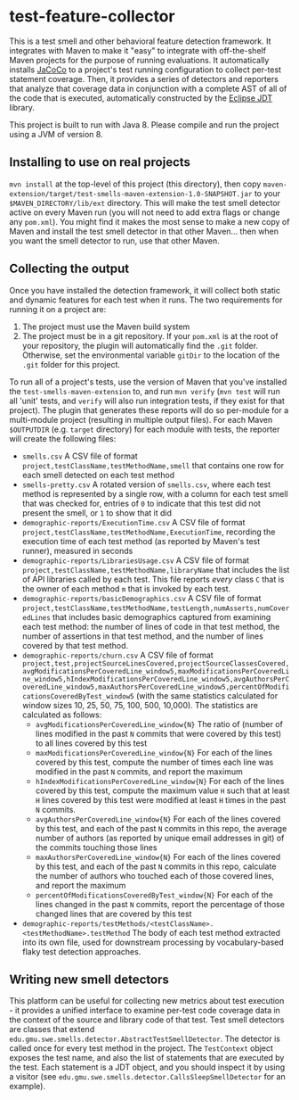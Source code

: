 # test-feature-collector

This is a test smell and other behavioral feature detection framework. 
It integrates with Maven to make it "easy" to integrate with off-the-shelf Maven projects for the purpose of running evaluations.
It automatically installs [JaCoCo](https://www.eclemma.org/jacoco/) to a project's test running configuration to collect per-test statement coverage.
Then, it provides a series of detectors and reporters that analyze that coverage data in conjunction with a complete AST of all of the code that is executed, automatically constructed by the [Eclipse JDT](https://www.eclipse.org/jdt/) library.

This project is built to run with Java 8. Please compile and run the project using a JVM of version 8.


Installing to use on real projects
----
`mvn install` at the top-level of this project (this directory), then copy `maven-extension/target/test-smells-maven-extension-1.0-SNAPSHOT.jar` to your `$MAVEN_DIRECTORY/lib/ext` directory. This will make the test smell detector active on every Maven run (you will not need to add extra flags or change any `pom.xml`). You might find it makes the most sense to make a new copy of Maven and install the test smell detector in that other Maven... then when you want the smell detector to run, use that other Maven.

Collecting the output
----
Once you have installed the detection framework, it will collect both static and dynamic features for each test when it runs. 
The two requirements for running it on a project are:
1. The project must use the Maven build system
1. The project must be in a git repository. If your `pom.xml` is at the root of your repository, the plugin will automatically find the `.git` folder. Otherwise, set the environmental variable `gitDir` to the location of the `.git` folder for this project.

To run all of a project's tests, use the version of Maven that you've installed the `test-smells-maven-extension` to, and run `mvn verify` (`mvn test` will run all 'unit' tests, and `verify` will also run integration tests, if they exist for that project). The plugin that generates these reports will do so per-module for a multi-module project (resulting in multiple output files). For each Maven `$OUTPUTDIR` (e.g. `target` directory) for each module with tests, the reporter will create the following files:
* `smells.csv` A CSV file of format `project,testClassName,testMethodName,smell` that contains one row for each smell detected on each test method
* `smells-pretty.csv` A rotated version of `smells.csv`, where each test method is represented by a single row, with a column for each test smell that was checked for, entries of `0` to indicate that this test did not present the smell, or `1` to show that it did
* `demographic-reports/ExecutionTime.csv` A CSV file of format `project,testClassName,testMethodName,ExecutionTime`, recording the execution time of each test method (as reported by Maven's test runner), measured in seconds
* `demographic-reports/LibrariesUsage.csv` A CSV file of format `project,testClassName,testMethodName,libraryName` that includes the list of API libraries called by each test. This file reports *every* class `C` that is the owner of each method `m` that is invoked by each test.
* `demographic-reports/basicDemographics.csv` A CSV file of format `project,testClassName,testMethodName,testLength,numAsserts,numCoveredLines` that includes basic demographics captured from examining each test method: the number of lines of code in that test method, the number of assertions in that test method, and the number of lines covered by that test method.
* `demographic-reports/churn.csv` A CSV file of format `project,test,projectSourceLinesCovered,projectSourceClassesCovered,avgModificationsPerCoveredLine_window5,maxModificationsPerCoveredLine_window5,hIndexModificationsPerCoveredLine_window5,avgAuthorsPerCoveredLine_window5,maxAuthorsPerCoveredLine_window5,percentOfModificationsCoveredByTest_window5` (with the same statistics calculated for window sizes 10, 25, 50, 75, 100, 500, 10,000). The statistics are calculated as follows:
    * `avgModificationsPerCoveredLine_window{N}` The ratio of (number of lines modified in the past `N` commits that were covered by this test) to all lines covered by this test
    * `maxModificationsPerCoveredLine_window{N}` For each of the lines covered by this test, compute the number of times each line was modified in the past `N` commits, and report the maximum
    * `hIndexModificationsPerCoveredLine_window{N}` For each of the lines covered by this test, compute the maximum value `H` such that at least `H` lines covered by this test were modified at least `H` times in the past `N` commits.
    * `avgAuthorsPerCoveredLine_window{N}` For each of the lines covered by this test, and each of the past `N` commits in this repo, the average number of authors (as reported by unique email addresses in git) of the commits touching those lines
    * `maxAuthorsPerCoveredLine_window{N}` For each of the lines covered by this test, and each of the past `N` commits in this repo, calculate the number of authors who touched each of those covered lines, and report the maximum
    * `percentOfModificationsCoveredByTest_window{N}` For each of the lines changed in the past `N` commits, report the percentage of those changed lines that are covered by this test
* `demographic-reports/testMethods/<testClassName>.<testMethodName>.testMethod` The body of each test method extracted into its own file, used for downstream processing by vocabulary-based flaky test detection approaches.

Writing new smell detectors
------
This platform can be useful for collecting new metrics about test execution - it provides a unified interface to examine per-test code coverage data in the context of the source and library code of that test.
Test smell detectors are classes that extend `edu.gmu.swe.smells.detector.AbstractTestSmellDetector`. The detector is called once for every test method in the project. The `TestContext` object exposes the test name, and also the list of statements that are executed by the test. Each statement is a JDT object, and you should inspect it by using a visitor (see `edu.gmu.swe.smells.detector.CallsSleepSmellDetector` for an example).

